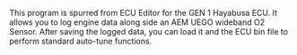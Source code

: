 This program is spurred from ECU Editor for the GEN 1 Hayabusa ECU.
It allows you to log engine data along side an AEM UEGO wideband O2 Sensor.
After saving the logged data, you can load it and the ECU bin file to perform standard auto-tune functions.
